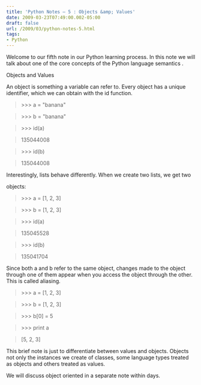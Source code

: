 ```yaml
---
title: 'Python Notes – 5 : Objects &amp; Values'
date: 2009-03-23T07:49:00.002-05:00
draft: false
url: /2009/03/python-notes-5.html
tags: 
- Python
---
```


Welcome to our fifth note in our Python learning process. In this note we will talk about one of the core concepts of the Python language semantics .

Objects and Values

An object is something a variable can refer to. Every object has a unique identifier, which we can obtain with the id function.

> \>>> a = "banana"

> \>>> b = "banana"

> \>>> id(a)

> 135044008

> \>>> id(b)

> 135044008

Interestingly, lists behave differently. When we create two lists, we get two

objects:

> \>>> a = \[1, 2, 3\]

> \>>> b = \[1, 2, 3\]

> \>>> id(a)

> 135045528

> \>>> id(b)

> 135041704

Since both a and b refer to the same object, changes made to the object through one of them appear when you access the object through the other. This is called aliasing.

> \>>> a = \[1, 2, 3\]

> \>>> b = \[1, 2, 3\]

> \>>> b\[0\] = 5

> \>>> print a

> \[5, 2, 3\]

This brief note is just to differentiate between values and objects. Objects not only the instances we create of classes, some language types treated as objects and others treated as values.

We will discuss object oriented in a separate note within days.